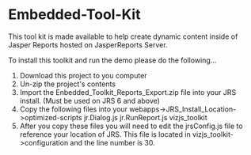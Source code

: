 Embedded-Tool-Kit
=================

This tool kit is made available to help create dynamic content inside of Jasper Reports hosted on JasperReports Server. 

To install this toolkit and run the demo please do the following...

1. Download this project to you computer
2. Un-zip the project's contents
3. Import the Enbedded_Toolkit_Reports_Export.zip file into your JRS install. (Must be used on JRS 6 and above)
4. Copy the following files into your webapps->JRS_Install_Location->optimized-scripts
jr.Dialog.js
jr.RunReport.js
vizjs_toolkit
5. After you copy these files you will need to edit the jrsConfig.js file to reference your location of JRS. This file is located in vizjs_toolkit->configuration and the line number is 30.
